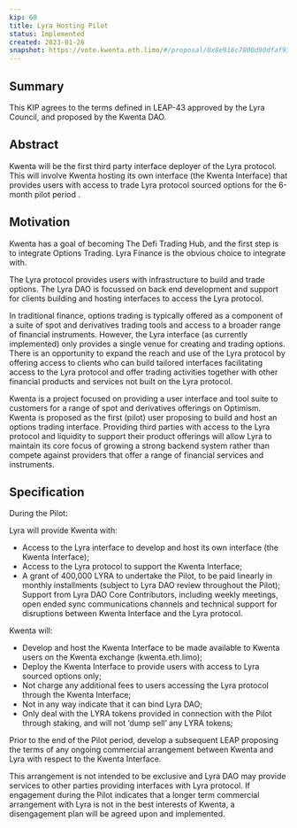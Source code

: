 ```yaml
---
kip: 60
title: Lyra Hosting Pilot
status: Implemented
created: 2023-01-26
snapshot: https://vote.kwenta.eth.limo/#/proposal/0x8e916c7800d90dfaf93d7da62e9924b884b4bf1af759eaa419ca96b6ef65fd23
---
```


## Summary

This KIP agrees to the terms defined in LEAP-43 approved by the Lyra Council, and proposed by the Kwenta DAO.

## Abstract

Kwenta will be the first third party interface deployer of the Lyra protocol. This will involve Kwenta hosting its own interface (the Kwenta Interface) that provides users with access to trade Lyra protocol sourced options for the 6-month pilot period .

## Motivation

Kwenta has a goal of becoming The Defi Trading Hub, and the first step is to integrate Options Trading. Lyra Finance is the obvious choice to integrate with.

The Lyra protocol provides users with infrastructure to build and trade options. The Lyra DAO is focussed on back end development and support for clients building and hosting interfaces to access the Lyra protocol.

In traditional finance, options trading is typically offered as a component of a suite of spot and derivatives trading tools and access to a broader range of financial instruments. However, the Lyra interface (as currently implemented) only provides a single venue for creating and trading options. There is an opportunity to expand the reach and use of the Lyra protocol by offering access to clients who can build tailored interfaces facilitating access to the Lyra protocol and offer trading activities together with other financial products and services not built on the Lyra protocol.

Kwenta is a project focused on providing a user interface and tool suite to customers for a range of spot and derivatives offerings on Optimism. Kwenta is proposed as the first (pilot) user proposing to build and host an options trading interface.
Providing third parties with access to the Lyra protocol and liquidity to support their product offerings will allow Lyra to maintain its core focus of growing a strong backend system rather than compete against providers that offer a range of financial services and instruments.

## Specification

During the Pilot:

Lyra will provide Kwenta with:

- Access to the Lyra interface to develop and host its own interface (the Kwenta Interface);
- Access to the Lyra protocol to support the Kwenta Interface;
- A grant of 400,000 LYRA to undertake the Pilot, to be paid linearly in monthly installments (subject to Lyra DAO review throughout the Pilot);
  Support from Lyra DAO Core Contributors, including weekly meetings, open ended sync communications channels and technical support for disruptions between Kwenta Interface and the Lyra protocol.

Kwenta will:

- Develop and host the Kwenta Interface to be made available to Kwenta users on the Kwenta exchange (kwenta.eth.limo);
- Deploy the Kwenta Interface to provide users with access to Lyra sourced options only;
- Not charge any additional fees to users accessing the Lyra protocol through the Kwenta Interface;
- Not in any way indicate that it can bind Lyra DAO;
- Only deal with the LYRA tokens provided in connection with the Pilot through staking, and will not ‘dump sell’ any LYRA tokens;

Prior to the end of the Pilot period, develop a subsequent LEAP proposing the terms of any ongoing commercial arrangement between Kwenta and Lyra with respect to the Kwenta Interface.

This arrangement is not intended to be exclusive and Lyra DAO may provide services to other parties providing interfaces with Lyra protocol. If engagement during the Pilot indicates that a longer term commercial arrangement with Lyra is not in the best interests of Kwenta, a disengagement plan will be agreed upon and implemented.